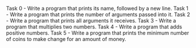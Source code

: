 Task 0 - Write a program that prints its name, followed by a new line.
Task 1 - Write a program that prints the number of arguments passed into it.
Task 2 - Write a program that prints all arguments it receives.
Task 3 - Write a program that multiplies two numbers.
Task 4 - Write a program that adds positive numbers.
Task 5 - Write a program that prints the minimum number of coins to make change for an amount of money. 
